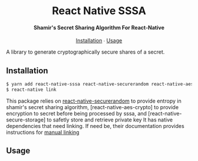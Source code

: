 <h1 align="center">
  React Native SSSA
</h1>

<h4 align="center">
  Shamir's Secret Sharing Algorithm For React-Native
</h4>

<p align="center">
  <a href="#installation">Installation</a> ∙
  <a href="#usage">Usage</a>
</p>

A library to generate cryptographically secure shares of a secret.

## Installation

```bash
$ yarn add react-native-sssa react-native-securerandom react-native-aes-crypto react-native-secure-storage
$ react-native link 
```

This package relies on [react-native-securerandom](https://github.com/rh389/react-native-securerandom) to provide entropy in shamir's secret sharing algorithm, [react-native-aes-crypto] to provide encryption to secret before being processed by sssa, and [react-native-secure-storage] to safetly store and retrieve private key
It has native dependencies that need linking. If need be,
their documentation provides instructions for [manual linking](https://github.com/rh389/react-native-securerandom#manual-linking)

## Usage
